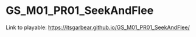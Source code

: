 # GS_M01_PR01_SeekAndFlee
 
Link to playable: https://itsgarbear.github.io/GS_M01_PR01_SeekAndFlee/
